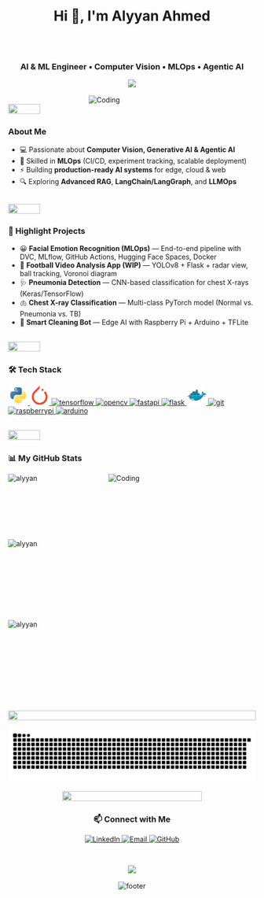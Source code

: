 <!-- ========================= -->
<!--         HEADING           -->
<!-- ========================= -->
<h1 align="center">Hi 👋, I'm Alyyan Ahmed</h1>

<br><br>

<!-- ========================= -->
<!--        TAGLINE            -->
<!-- ========================= -->
<h3 align="center">AI & ML Engineer • Computer Vision • MLOps • Agentic AI</h3>

<p align="center">
  <a href="https://portfolio2-0-nine-psi.vercel.app/" target="_blank">
    <img src="https://img.shields.io/badge/🌐 Visit My Portfolio-08F7FE?style=for-the-badge&logo=vercel&logoColor=white" />
  </a>
</p>

<!-- Right-side GIF -->
<img align="right" alt="Coding" width="340" src="https://i.pinimg.com/originals/81/17/8b/81178b47a8598f0c81c4799f2cdd4057.gif">

<br>

<!-- ========================= -->
<!--        ABOUT ME           -->
<!-- ========================= -->
<img src="https://i.imgur.com/dBaSKWF.gif" height="20" width="36%">
<h3 align="left">About Me</h3>

- 💻 Passionate about **Computer Vision, Generative AI & Agentic AI**  
- 🚀 Skilled in **MLOps** (CI/CD, experiment tracking, scalable deployment)  
- ⚡ Building **production-ready AI systems** for edge, cloud & web  
- 🔍 Exploring **Advanced RAG**, **LangChain/LangGraph**, and **LLMOps**  

<br>

<!-- ========================= -->
<!--    HIGHLIGHT PROJECTS     -->
<!-- ========================= -->
<img src="https://i.imgur.com/dBaSKWF.gif" height="20" width="36%">
<h3 align="left">🚀 Highlight Projects</h3>

- 😀 **Facial Emotion Recognition (MLOps)** — End-to-end pipeline with DVC, MLflow, GitHub Actions, Hugging Face Spaces, Docker  
- 🎥 **Football Video Analysis App (WIP)** — YOLOv8 + Flask + radar view, ball tracking, Voronoi diagram  
- 🩺 **Pneumonia Detection** — CNN-based classification for chest X-rays (Keras/TensorFlow)  
- 🫁 **Chest X-ray Classification** — Multi-class PyTorch model (Normal vs. Pneumonia vs. TB)  
- 🤖 **Smart Cleaning Bot** — Edge AI with Raspberry Pi + Arduino + TFLite  

<br>

<!-- ========================= -->
<!--      TECH STACK           -->
<!-- ========================= -->
<img src="https://i.imgur.com/dBaSKWF.gif" height="20" width="36%">
<h3 align="left">🛠️ Tech Stack</h3>

<p align="left"> 
  <a href="https://www.python.org" target="_blank"> 
    <img src="https://raw.githubusercontent.com/devicons/devicon/master/icons/python/python-original.svg" alt="python" width="40" height="40"/> 
  </a>
  <a href="https://pytorch.org" target="_blank"> 
    <img src="https://raw.githubusercontent.com/devicons/devicon/master/icons/pytorch/pytorch-original.svg" alt="pytorch" width="40" height="40"/> 
  </a>
  <a href="https://www.tensorflow.org/" target="_blank"> 
    <img src="https://www.vectorlogo.zone/logos/tensorflow/tensorflow-icon.svg" alt="tensorflow" width="40" height="40"/> 
  </a>
  <a href="https://opencv.org/" target="_blank"> 
    <img src="https://www.vectorlogo.zone/logos/opencv/opencv-icon.svg" alt="opencv" width="40" height="40"/> 
  </a>
  <a href="https://fastapi.tiangolo.com/" target="_blank"> 
    <img src="https://cdn.worldvectorlogo.com/logos/fastapi-1.svg" alt="fastapi" width="40" height="40"/> 
  </a>
  <a href="https://flask.palletsprojects.com/" target="_blank"> 
    <img src="https://www.vectorlogo.zone/logos/pocoo_flask/pocoo_flask-icon.svg" alt="flask" width="40" height="40"/> 
  </a>
  <a href="https://www.docker.com/" target="_blank"> 
    <img src="https://raw.githubusercontent.com/devicons/devicon/master/icons/docker/docker-original.svg" alt="docker" width="40" height="40"/> 
  </a>
  <a href="https://git-scm.com/" target="_blank"> 
    <img src="https://www.vectorlogo.zone/logos/git-scm/git-scm-icon.svg" alt="git" width="40" height="40"/> 
  </a>
  <a href="https://www.raspberrypi.org/" target="_blank"> 
    <img src="https://cdn.worldvectorlogo.com/logos/raspberry-pi.svg" alt="raspberrypi" width="40" height="40"/> 
  </a>
  <a href="https://www.arduino.cc/" target="_blank"> 
    <img src="https://cdn.worldvectorlogo.com/logos/arduino-1.svg" alt="arduino" width="40" height="40"/> 
  </a>
</p>

<br>

<!-- ========================= -->
<!--     GITHUB STATS          -->
<!-- ========================= -->
<img src="https://i.imgur.com/dBaSKWF.gif" height="20" width="36%">
<h3>📊 My GitHub Stats</h3>

<img align="right" alt="Coding" width="300" src="https://cdn.dribbble.com/users/1277312/screenshots/14733298/media/39b1045e593737587dd60e42c8422d1f.gif">

<p>
	<img align="left" src="https://github-readme-stats.vercel.app/api/top-langs?username=AlyyanAhmed21&show_icons=true&theme=dark&locale=en&layout=compact" alt="alyyan" />
</p>

<br><br><br><br><br><br><br>

<p>
	&nbsp;<img align="left" src="https://github-readme-stats.vercel.app/api?username=AlyyanAhmed21&show_icons=true&theme=dark&locale=en&hide=stars,issues" alt="alyyan" />
</p>

<br><br><br><br><br><br><br>

<p>
	<img align="left" src="https://github-readme-streak-stats.herokuapp.com?user=AlyyanAhmed21&theme=dark&border_radius=2&date_format=j%20M%5B%20Y%5D" alt="alyyan" />
</p>

<br><br><br><br><br><br><br><br><br><br>

<!-- ========================= -->
<!--     CONTRIBUTION ART      -->
<!-- ========================= -->
<img src="https://i.imgur.com/dBaSKWF.gif" height="20" width="100%">

<p align = "center">
	<img src = "https://github.com/7oSkaaa/7oSkaaa/blob/output/github-contribution-grid-snake-dark.svg" alt = "Snake Game"/>
</p>

<!-- ========================= -->
<!--       CONNECT ME          -->
<!-- ========================= -->
<div align="center"> 
	<img src="https://i.imgur.com/dBaSKWF.gif" height="20" width="75%"> 
</div>
<h3 align="center">📫 Connect with Me</h3>
<p align="center">
	<a href="https://www.linkedin.com/in/alyyan-ahmed-048268363/" target="blank">
		<img src="https://raw.githubusercontent.com/rahuldkjain/github-profile-readme-generator/master/src/images/icons/Social/linked-in-alt.svg" alt="LinkedIn" height="30" width="40" />
	</a>
	<a href="mailto:alyyanawan19@gmail.com" target="blank">
		<img src="https://img.icons8.com/?size=100&id=qyRpAggnV0zH&format=png&color=000000" alt="Email" height="40" width="40" />
	</a>
	<a href="https://github.com/AlyyanAhmed21" target="blank">
		<img src="https://img.icons8.com/?size=100&id=12599&format=png&color=000000" alt="GitHub" height="40" width="40" />
	</a>
</p>

<br>

<!-- ========================= -->
<!--        PROFILE VIEWS      -->
<!-- ========================= -->
<p align="center">
  <img src="https://komarev.com/ghpvc/?username=AlyyanAhmed21&style=flat-square&color=08F7FE" />
</p>

<!-- ========================= -->
<!--         FOOTER            -->
<!-- ========================= -->
<p align="center">
	<img src="https://raw.githubusercontent.com/mayhemantt/mayhemantt/Update/svg/Bottom.svg" alt="footer" />
</p>
